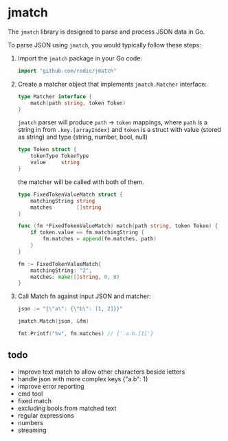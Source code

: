 # jmatch

The `jmatch` library is designed to parse and process JSON data in Go.

To parse JSON using `jmatch`, you would typically follow these steps:

1. Import the `jmatch` package in your Go code:
    ```go
    import "github.com/rodic/jmatch"
    ```

2. Create a matcher object that implements `jmatch.Matcher` interface:
    ```go
    type Matcher interface {
        match(path string, token Token)
    }
    ```

    `jmatch` parser will produce `path` -> `token` mappings, where `path` is a string in from `.key.[arrayIndex]` and `token` is a struct with value (stored as string) and type (string, number, bool, null)
    ```go
    type Token struct {
        tokenType TokenType
        value     string
    }
    ```
    the matcher will be called with both of them.

    ```go
    type FixedTokenValueMatch struct {
        matchingString string
        matches        []string
    }

    func (fm *FixedTokenValueMatch) match(path string, token Token) {
	    if token.value == fm.matchingString {
            fm.matches = append(fm.matches, path)
        }
    }

    fm := FixedTokenValueMatch{
        matchingString: "2",
        matches: make([]string, 0, 8)
    }
    ```

3. Call Match fn against input JSON and matcher:
    ```go
    json := "{\"a\": {\"b\": [1, 2]}}"

    jmatch.Match(json, &fm)

    fmt.Printf("%v", fm.matches) // {'.a.b.[1]'}
    ```


## todo

- improve text match to allow other characters beside letters
- handle json with more complex keys {"a.b": 1}
- improve error reporting
- cmd tool
- fixed match
- excluding bools from matched text
- regular expressions
- numbers
- streaming